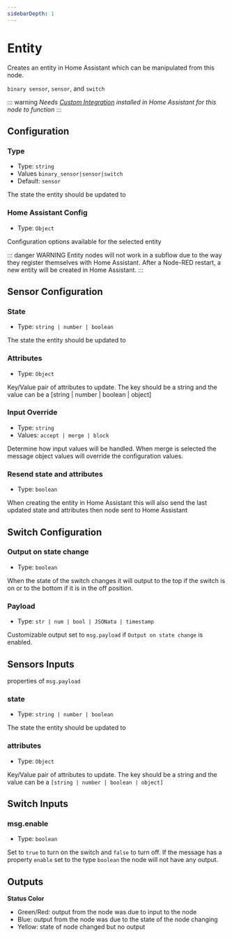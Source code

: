 ```yaml
---
sidebarDepth: 1
---
```


# Entity

Creates an entity in Home Assistant which can be manipulated from this node.

`binary sensor`, `sensor`, and `switch`

::: warning
_Needs [Custom Integration](https://github.com/zachowj/hass-node-red) installed
in Home Assistant for this node to function_
:::

## Configuration

### Type <Badge text="required"/>

- Type: `string`
- Values `binary_sensor|sensor|switch`
- Default: `sensor`

The state the entity should be updated to

### Home Assistant Config

- Type: `Object`

Configuration options available for the selected entity

::: danger WARNING
Entity nodes will not work in a subflow due to the way they register themselves
with Home Assistant. After a Node-RED restart, a new entity will be created in
Home Assistant.
:::

## Sensor Configuration

### State <Badge text="required"/>

- Type: `string | number | boolean`

The state the entity should be updated to

### Attributes

- Type: `Object`

Key/Value pair of attributes to update. The key should be a string and the value can be a [string | number | boolean | object]

### Input Override

- Type: `string`
- Values: `accept | merge | block`

Determine how input values will be handled. When merge is selected the message object values will override the configuration values.

### Resend state and attributes

- Type: `boolean`

When creating the entity in Home Assistant this will also send the last updated state and attributes then node sent to Home Assistant

## Switch Configuration

### Output on state change

- Type: `boolean`

When the state of the switch changes it will output to the top if the switch is on or to the bottom if it is in the off position.

### Payload

- Type: `str | num | bool | JSONata | timestamp`

Customizable output set to `msg.payload` if `Output on state change` is enabled.

## Sensors Inputs

properties of `msg.payload`

### state

- Type: `string | number | boolean`

The state the entity should be updated to

### attributes

- Type: `Object`

Key/Value pair of attributes to update. The key should be a string and the value can be a `[string | number | boolean | object]`

## Switch Inputs

### msg.enable

- Type: `boolean`

Set to `true` to turn on the switch and `false` to turn off. If the message has a property `enable` set to the type `boolean` the node will not have any output.

## Outputs

**Status Color**

- Green/Red: output from the node was due to input to the node
- Blue: output from the node was due to the state of the node changing
- Yellow: state of node changed but no output
